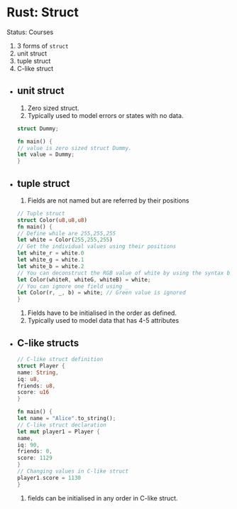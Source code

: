 # Rust: Struct

Status: Courses

1. 3 forms of `struct`
  1. unit struct
  2. tuple struct 
  3. C-like struct
- ## unit struct
  
  1. Zero sized struct.
  2. Typically used to model errors or states with no data. 
  
  ```rust
  struct Dummy; 
  
  fn main() {
  // value is zero sized struct Dummy.
  let value = Dummy;
  }
  ```
- ## tuple struct
  
  1. Fields are not named but are referred by their positions 
  
  ```rust
  // Tuple struct 
  struct Color(u8,u8,u8)
  fn main() {
  // Define while are 255,255,255
  let white = Color(255,255,255) 
  // Get the individual values using their positions 
  let white_r = white.0
  let white_g = white.1
  let white_b = white.2
  // You can deconstruct the RGB value of white by using the syntax below
  let Color(whiteR, whiteG, whiteB) = white;
  // You can ignore one field using _ 
  let Color(r, _, b) = white; // Green value is ignored
  }
  ```
  
  1. Fields have to be initialised in the order as defined. 
  2. Typically used to model data that has 4-5 attributes
- ## C-like structs
  
  ```rust
  // C-like struct definition 
  struct Player {
  name: String,
  iq: u8,
  friends: u8,
  score: u16
  }
  
  fn main() {
  let name = "Alice".to_string();
  // C-like struct declaration 
  let mut player1 = Player {
  name,
  iq: 90,
  friends: 0,
  score: 1129
  }
  // Changing values in C-like struct 
  player1.score = 1130
  }
  ```
  
  1. fields can be initialised in any order in C-like struct.